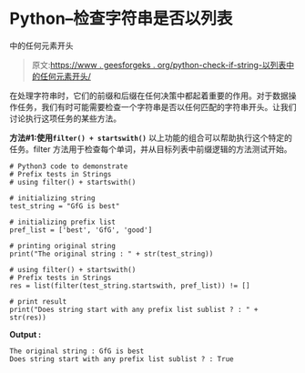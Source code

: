 # Python–检查字符串是否以列表

中的任何元素开头

> 原文:[https://www . geesforgeks . org/python-check-if-string-以列表中的任何元素开头/](https://www.geeksforgeeks.org/python-check-if-string-starts-with-any-element-in-list/)

在处理字符串时，它们的前缀和后缀在任何决策中都起着重要的作用。对于数据操作任务，我们有时可能需要检查一个字符串是否以任何匹配的字符串开头。让我们讨论执行这项任务的某些方法。

**方法#1:使用`filter() + startswith()`**
以上功能的组合可以帮助执行这个特定的任务。filter 方法用于检查每个单词，并从目标列表中前缀逻辑的方法测试开始。

```
# Python3 code to demonstrate
# Prefix tests in Strings
# using filter() + startswith()

# initializing string 
test_string = "GfG is best"

# initializing prefix list
pref_list = ['best', 'GfG', 'good']

# printing original string 
print("The original string : " + str(test_string))

# using filter() + startswith()
# Prefix tests in Strings
res = list(filter(test_string.startswith, pref_list)) != []

# print result
print("Does string start with any prefix list sublist ? : " + str(res))
```

**Output :**

```
The original string : GfG is best
Does string start with any prefix list sublist ? : True

```